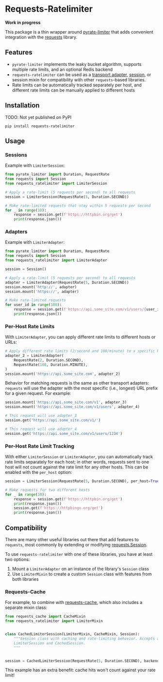 # Requests-Ratelimiter
**Work in progress**

This package is a thin wrapper around [pyrate-limiter](https://github.com/vutran1710/PyrateLimiter)
that adds convenient integration with the [requests](https://github.com/psf/requests) library.


## Features
* `pyrate-limiter` implements the leaky bucket algorithm, supports multiple rate limits, and an
  optional Redis backend
* `requests-ratelimiter` can be used as a
  [transport adapter](https://docs.python-requests.org/en/master/user/advanced/#transport-adapters),
  [session](https://docs.python-requests.org/en/master/user/advanced/#session-objects),
  or session mixin for compatibility with other `requests`-based libraries.
* Rate limits can be automatically tracked separately per host, and different rate limits can be
  manually applied to different hosts

## Installation
TODO: Not yet published on PyPI

```
pip install requests-ratelimiter
```

## Usage

### Sessions
Example with `LimiterSession`:

```python
from pyrate_limiter import Duration, RequestRate
from requests import Session
from requests_ratelimiter import LimiterSession

# Apply a rate-limit (5 requests per second) to all requests
session = LimiterSession(RequestRate(5, Duration.SECOND))

# Make rate-limited requests that stay within 5 requests per second
for _ in range(10):
    response = session.get(f'https://httpbin.org/get')
    print(response.json())
```

### Adapters
Example with `LimiterAdapter`:

```python
from pyrate_limiter import Duration, RequestRate
from requests import Session
from requests_ratelimiter import LimiterAdapter

session = Session()

# Apply a rate-limit (5 requests per second) to all requests
adapter = LimiterAdapter(RequestRate(5, Duration.SECOND))
session.mount('http://', adapter)
session.mount('https://', adapter)

# Make rate-limited requests
for user_id in range(100):
    response = session.get(f'https://api.some_site.com/v1/users/{user_id}')
    print(response.json())
```

### Per-Host Rate Limits
With `LimiterAdapter`, you can apply different rate limits to different hosts or URLs:
```python
# Apply different rate limits (2/second and 100/minute) to a specific host
adapter_2 = LimiterAdapter(
    RequestRate(2, Duration.SECOND),
    RequestRate(100, Duration.MINUTE),
)
session.mount('https://api.some_site.com', adapter_2)
```

Behavior for matching requests is the same as other transport adapters: `requests` will use the
adapter with the most specific (i.e., longest) URL prefix for a given request. For example:
```python
session.mount('https://api.some_site.com/v1', adapter_3)
session.mount('https://api.some_site.com/v1/users', adapter_4)

# This request will use adapter_3
session.get('https://api.some_site.com/v1/')

# This request will use adapter_4
session.get('https://api.some_site.com/v1/users/1234')
```

### Per-Host Rate Limit Tracking
With either `LimiterSession` or `LimiterAdapter`, you can automatically track rate limits separately
for each host; in other words, requests sent to one host will not count against the rate limit for
any other hosts. This can be enabled with the `per_host` option:

```python
session = LimiterSession(RequestRate(5, Duration.SECOND), per_host=True)

# Make requests for two different hosts
for _ in range(10):
    response = session.get(f'https://httpbin.org/get')
    print(response.json())
    session.get(f'https://httpbingo.org/get')
    print(response.json())
```

## Compatibility
There are many other useful libraries out there that add features to `requests`, most commonly by
extending or modifying
[requests.Session](https://docs.python-requests.org/en/master/api/#requests.Session).

To use `requests-ratelimiter` with one of these libraries, you have at least two options:
1. Mount a `LimiterAdapter` on an instance of the library's `Session` class
2. Use `LimiterMixin` to create a custom `Session` class with features from both libraries

### Requests-Cache
For example, to combine with [requests-cache](https://github.com/reclosedev/requests-cache), which
also includes a separate mixin class:
```python
from requests_cache import CacheMixin
from requests_ratelimiter import LimiterMixin


class CachedLimiterSession(LimiterMixin, CacheMixin, Session):
    """Session class with caching and rate-limiting behavior. Accepts arguments for both
    LimiterSession and CachedSession.
    """


session = CachedLimiterSession(RequestRate(5, Duration.SECOND), backend='redis')
```

This example has an extra benefit: cache hits won't count against your rate limit!
